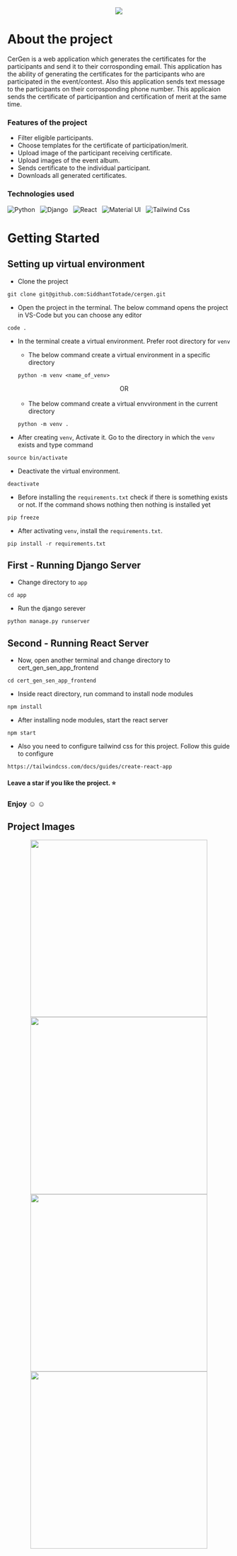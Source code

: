 <div align="center" >
  <img src="https://github.com/SiddhantTotade/certificate-generator-and-sender/blob/main/app_images/CerGen.png" />
</div>

# About the project
CerGen is a web application which generates the certificates for the participants and send it to their corrosponding email. This application has the ability of generating the certificates for the participants who are participated in the event/contest. Also this application sends text message to the participants on their corrosponding phone number. This applicaion sends the certificate of participantion and certification of merit at the same time.

### Features of the project
+ Filter eligible participants.
+ Choose templates for the certificate of participation/merit.
+ Upload image of the participant receiving certificate.
+ Upload images of the event album.
+ Sends certificate to the individual participant.
+ Downloads all generated certificates.

### Technologies used
![Python](https://img.shields.io/badge/Python-FFD43B?style=for-the-badge&logo=python&logoColor=blue) &nbsp; ![Django](https://img.shields.io/badge/Django-092E20?style=for-the-badge&logo=django&logoColor=green) &nbsp; ![React](https://img.shields.io/badge/React-20232A?style=for-the-badge&logo=react&logoColor=61DAFB) &nbsp; ![Material UI](https://img.shields.io/badge/Material%20UI-007FFF?style=for-the-badge&logo=mui&logoColor=white) &nbsp; ![Tailwind Css](https://img.shields.io/badge/Tailwind_CSS-38B2AC?style=for-the-badge&logo=tailwind-css&logoColor=white)

# Getting Started

## Setting up virtual environment
+ Clone the project
```shell
git clone git@github.com:SiddhantTotade/cergen.git
```
+ Open the project in the terminal. The below command opens the project in VS-Code but you can choose any editor
```shell
code .
```
+ In the terminal create a virtual environment. Prefer root directory for `venv`
    + The below command create a virtual environment in a specific directory
  ```shell
  python -m venv <name_of_venv>
  ```
  <div align="center">
  OR
  </div>
  &nbsp;
  
    + The below command create a virtual envvironment in the current directory
  ```shell
  python -m venv .
  ```
+ After creating `venv`, Activate it. Go to the directory in which the `venv` exists and type command
```shell
source bin/activate
```
+ Deactivate the virtual environment.
```shell
deactivate
```
+ Before installing the `requirements.txt` check if there is something exists or not. If the command shows nothing then nothing is installed yet 
```shell
pip freeze
```
+ After activating `venv`, install the `requirements.txt`.
```shell
pip install -r requirements.txt
```

## First - Running Django Server
+ Change directory to `app`
```shell
cd app
```
+ Run the django serever
```shell
python manage.py runserver
```

## Second - Running React Server
+ Now, open another terminal and change directory to cert_gen_sen_app_frontend
```shell
cd cert_gen_sen_app_frontend
```
+ Inside react directory, run command to install node modules
```shell
npm install
```
+ After installing node modules, start the react server
```shell
npm start
```
+ Also you need to configure tailwind css for this project. Follow this guide to configure
```shell
https://tailwindcss.com/docs/guides/create-react-app
```

#### Leave a star if you like the project. :star:
### Enjoy :relaxed: :relaxed:

## Project Images
<div align="center" gap="10px" display="flex">

<img src="https://github.com/SiddhantTotade/certificate-generator-and-sender/blob/main/app_images/app_image_1.png" width="400px" />
<img src="https://github.com/SiddhantTotade/certificate-generator-and-sender/blob/main/app_images/app_image_2.png" width="400px" />
<img src="https://github.com/SiddhantTotade/certificate-generator-and-sender/blob/main/app_images/certificate_before.png" width="400px" />
<img src="https://github.com/SiddhantTotade/certificate-generator-and-sender/blob/main/app_images/certificate_after.png" width="400px" />

<div/>
